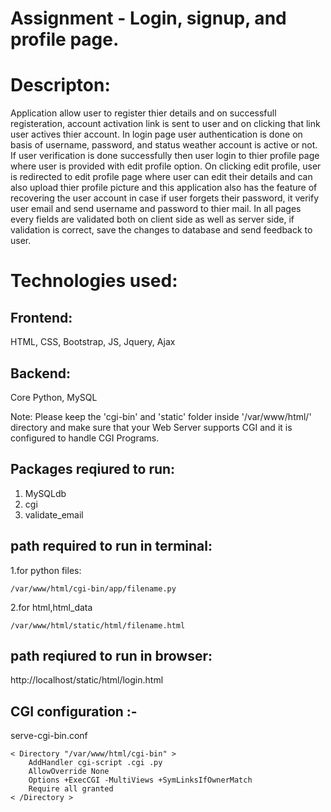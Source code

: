 Assignment - Login, signup, and profile page.
=============================================
Descripton:
===========
Application allow user to register thier details and on successfull registeration, account activation link is sent to user and on clicking that link user actives thier account. In login page user authentication is done on basis of username, password, and status weather account is active or not. If user verification is done successfully then user login to thier profile page where user is provided with edit profile option. On clicking edit profile, user is redirected to edit profile page where user can edit their details and can also upload thier profile picture and this application also has the feature of recovering the user account in case if user forgets their password, it verify user email and send username and password to thier mail. In all pages every fields are validated both on client side as well as server side, if validation is correct, save the changes to database and send feedback to user. 

Technologies used:
==================
Frontend:
---------
HTML, CSS, Bootstrap, JS, Jquery, Ajax

Backend:
--------
Core Python, MySQL

Note: Please keep the 'cgi-bin' and 'static' folder inside '/var/www/html/' directory and make 
sure that your Web Server supports CGI and it is configured to handle CGI Programs.

Packages reqiured to run:
-----------------------

1. MySQLdb
2. cgi
3. validate_email

path required to run in terminal:
------------------------------

 1.for python files:
    
    /var/www/html/cgi-bin/app/filename.py

2.for html,html_data

    /var/www/html/static/html/filename.html
   
path reqiured to run in browser:
---------------------------------

   http://localhost/static/html/login.html
 
 
CGI configuration :-
---------------------------------------------------
serve-cgi-bin.conf

	< Directory "/var/www/html/cgi-bin" >
		AddHandler cgi-script .cgi .py
		AllowOverride None
		Options +ExecCGI -MultiViews +SymLinksIfOwnerMatch
		Require all granted
	< /Directory >
  

 
